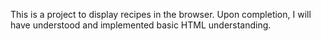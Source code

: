 This is a project to display recipes in the browser. Upon completion, I will have understood and implemented basic HTML understanding.